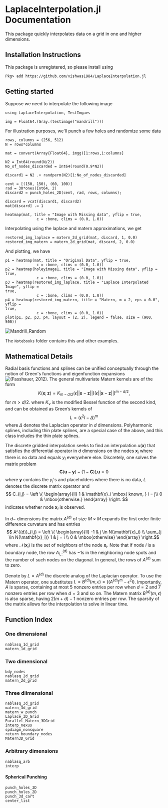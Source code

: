 # LaplaceInterpolation.jl Documentation

This package quickly interpolates data on a grid in one and higher dimensions. 

## Installation Instructions

This package is unregistered, so please install using

```
Pkg> add https://github.com/vishwas1984/LaplaceInterpolation.jl
```

## Getting started

Suppose we need to interpolate the following image 

``` 
using LaplaceInterpolation, TestImgaes

img = Float64.(Gray.(testimage("mandrill")))
```

For illustration purposes, we'll punch a few holes and randomize some data

```
rows, columns = (256, 512)
N = rows*columns

mat = convert(Array{Float64}, imgg)[1:rows,1:columns]

N2 = Int64(round(N/2))
No_of_nodes_discarded = Int64(round(0.9*N2))

discard1 = N2 .+ randperm(N2)[1:No_of_nodes_discarded]

cent = [(150, 150), (60, 100)]
rad = 30*ones(Int64, 2)
discard2 = punch_holes_2D(cent, rad, rows, columns);

discard = vcat(discard1, discard2)
mat[discard] .= 1

heatmap(mat, title = "Image with Missing data", yflip = true, 
              c = :bone, clims = (0.0, 1.0))
```

Interpolating using the laplace and matern approximations, we get

```
restored_img_laplace = matern_2d_grid(mat, discard, 1, 0.0)
restored_img_matern = matern_2d_grid(mat, discard, 2, 0.0)
```

And plotting, we have

```
p1 = heatmap(mat, title = "Original Data", yflip = true, 
              c = :bone, clims = (0.0, 1.0))
p2 = heatmap(holeyimage1, title = "Image with Missing data", yflip = true, 
              c = :bone, clims = (0.0, 1.0))
p3 = heatmap(restored_img_laplace, title = "Laplace Interpolated Image", yflip =
true, 
              c = :bone, clims = (0.0, 1.0))
p4 = heatmap(restored_img_matern, title = "Matern, m = 2, eps = 0.0", yflip =
true, 
              c = :bone, clims = (0.0, 1.0))
plot(p1, p2, p3, p4, layout = (2, 2), legend = false, size = (900, 500))

```

![Mandrill_Random](Mandrill_Random.png)

The `Notebooks` folder contains this and other examples. 

## Mathematical Details

Radial basis functions and splines can be unified conceptually through the
notion of Green's functions and eigenfunction expansions ![(Fasshauer,
2012)](https://link.springer.com/chapter/10.1007/978-1-4614-0772-0_4).  The
general multivariate Matern kernels are of the form
$$ K(\mathbf{x}; \mathbf{z}) = K_{m-d/2}(\epsilon||\mathbf{x}-\mathbf{z}||)(\epsilon||\mathbf{x}-\mathbf{z}||)^{m-d/2}, $$
for $m > d/2$. 
where $K_{\nu}$ is the modified Bessel function of the second kind, and can be
obtained as Green’s kernels of 
$$ L = (\epsilon^2I-\Delta)^m $$
where $\Delta$ denotes the Laplacian operator in $d$ dimensions. Polyharmonic
splines, including thin plate splines, are a special case of the above, and this
class includes the thin plate splines. 

The discrete gridded interpolation seeks
to find an interpolation $u(\mathbf{x})$ that satisfies the differential operator in
$d$ dimensions on the nodes $\mathbf{x}_i$ where there is no data and equals
$y_i$ everywhere else. Discretely, one solves the
matrix problem
$$ \mathbf{C} (\mathbf{u} - \mathbf{y}) - (1 - \mathbf{C}) L \mathbf{u} = 0 $$
where $\mathbf{y}$ contains the $y_i$'s and placeholders where there is no data, $L$
denotes the discrete matrix operator and 
$$ C_{i,j} = \left \{ \begin{array}{ll} 1 & \mathbf{x}_i \mbox{ known, } i = j\\ 0 & \mbox{otherwise.} \end{array} \right. $$
indicates whether node $\mathbf{x}_i$ is observed. 

In $d-$ dimensions the matrix $A^{(d)}$ of size $M \times M$ expands the first
order finite difference curvature and has entries
$$ A^{(d)}_{i,j} = \left \{ \begin{array}{ll} -1 & j \in N(\mathbf{x}_i) \\
\sum_{j \in N(\mathbf{x}_i)} 1 & j = i \\ 0 & \mbox{otherwise} \end{array} \right.$$
where $\mathcal{N}(\mathbf{x}_i)$ is the set of neighbors of the node $\mathbf{x}_i$. Note
that if node $i$ is a boundary node, the row $A^{(d)}_{i,:}$ has $-1$s in the
neighboring node spots and the number of such nodes on the diagonal. In general, the rows of
$A^{(d)}$ sum to zero. 

Denote by $L = A^{(d)}$ the discrete analog of the Laplacian operator. To use the Matern operator, one
substitutes $L = B^{(d)}(m, \epsilon) = ((A^{(d)})^m - \epsilon^2 I)$. Importantly, $A$ is sparse, containing at most 5 nonzero
entries per row when $d = 2$ and $7$ nonzero entries per row when $d = 3$ and so
on. The Matern matrix $B^{(d)}(m, \epsilon)$ is also sparse, having $2(m+d)-1$
nonzero entries per row. The sparsity of the matrix allows for the interpolation
to solve in linear time.


## Function Index

### One dimensional

```@docs
nablasq_1d_grid
matern_1d_grid
```

### Two dimensional

```@docs
bdy_nodes
nablasq_2d_grid
matern_2d_grid
```

### Three diimensional

```@docs
nablasq_3d_grid
matern_3d_grid
matern_w_punch
Laplace_3D_Grid
Parallel_Matern_3DGrid
interp_nexus 
spdiagm_nonsquare
return_boundary_nodes
Matern3D_Grid
```

### Arbitrary dimensions

```@docs
nablasq_arb 
interp
```

#### Spherical Punching

```@docs
punch_holes_3D
punch_holes_2D
punch_3d_cart
center_list 
```

